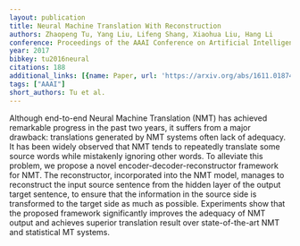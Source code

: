 ```yaml
---
layout: publication
title: Neural Machine Translation With Reconstruction
authors: Zhaopeng Tu, Yang Liu, Lifeng Shang, Xiaohua Liu, Hang Li
conference: Proceedings of the AAAI Conference on Artificial Intelligence
year: 2017
bibkey: tu2016neural
citations: 188
additional_links: [{name: Paper, url: 'https://arxiv.org/abs/1611.01874'}]
tags: ["AAAI"]
short_authors: Tu et al.
---
```

Although end-to-end Neural Machine Translation (NMT) has achieved remarkable
progress in the past two years, it suffers from a major drawback: translations
generated by NMT systems often lack of adequacy. It has been widely observed
that NMT tends to repeatedly translate some source words while mistakenly
ignoring other words. To alleviate this problem, we propose a novel
encoder-decoder-reconstructor framework for NMT. The reconstructor,
incorporated into the NMT model, manages to reconstruct the input source
sentence from the hidden layer of the output target sentence, to ensure that
the information in the source side is transformed to the target side as much as
possible. Experiments show that the proposed framework significantly improves
the adequacy of NMT output and achieves superior translation result over
state-of-the-art NMT and statistical MT systems.